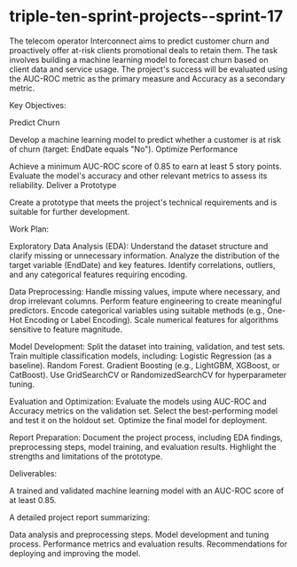 # triple-ten-sprint-projects--sprint-17

The telecom operator Interconnect aims to predict customer churn and proactively offer at-risk clients promotional deals to retain them. The task involves building a machine learning model to forecast churn based on client data and service usage. The project's success will be evaluated using the AUC-ROC metric as the primary measure and Accuracy as a secondary metric.

Key Objectives:

Predict Churn

Develop a machine learning model to predict whether a customer is at risk of churn (target: EndDate equals "No").
Optimize Performance

Achieve a minimum AUC-ROC score of 0.85 to earn at least 5 story points.
Evaluate the model's accuracy and other relevant metrics to assess its reliability.
Deliver a Prototype

Create a prototype that meets the project's technical requirements and is suitable for further development.

Work Plan:

Exploratory Data Analysis (EDA):
Understand the dataset structure and clarify missing or unnecessary information.
Analyze the distribution of the target variable (EndDate) and key features.
Identify correlations, outliers, and any categorical features requiring encoding.

Data Preprocessing:
Handle missing values, impute where necessary, and drop irrelevant columns.
Perform feature engineering to create meaningful predictors.
Encode categorical variables using suitable methods (e.g., One-Hot Encoding or Label Encoding).
Scale numerical features for algorithms sensitive to feature magnitude.

Model Development:
Split the dataset into training, validation, and test sets.
Train multiple classification models, including:
Logistic Regression (as a baseline).
Random Forest.
Gradient Boosting (e.g., LightGBM, XGBoost, or CatBoost).
Use GridSearchCV or RandomizedSearchCV for hyperparameter tuning.

Evaluation and Optimization:
Evaluate the models using AUC-ROC and Accuracy metrics on the validation set.
Select the best-performing model and test it on the holdout set.
Optimize the final model for deployment.

Report Preparation:
Document the project process, including EDA findings, preprocessing steps, model training, and evaluation results.
Highlight the strengths and limitations of the prototype.

Deliverables:

A trained and validated machine learning model with an AUC-ROC score of at least 0.85.

A detailed project report summarizing:

Data analysis and preprocessing steps.
Model development and tuning process.
Performance metrics and evaluation results.
Recommendations for deploying and improving the model.
